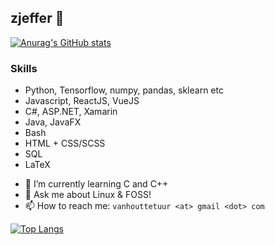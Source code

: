 ## zjeffer 👋

[![Anurag's GitHub stats](https://github-readme-stats.vercel.app/api?username=zjeffer&count_private=true&show_icons=true&theme=nord&include_all_commits=true)](https://github.com/anuraghazra/github-readme-stats)

### Skills

* Python, Tensorflow, numpy, pandas, sklearn etc
* Javascript, ReactJS, VueJS
* C#, ASP.NET, Xamarin
* Java, JavaFX
* Bash
* HTML + CSS/SCSS
* SQL
* LaTeX


- 🌱 I’m currently learning C and C++
- 💬 Ask me about Linux & FOSS!
- 📫 How to reach me: `vanhouttetuur <at> gmail <dot> com`

[![Top Langs](https://github-readme-stats.vercel.app/api/top-langs/?username=zjeffer&layout=compact&theme=nord&langs_count=8&hide=html,tex)](https://github.com/anuraghazra/github-readme-stats)
